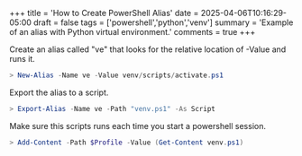 +++
title = 'How to Create PowerShell Alias'
date = 2025-04-06T10:16:29-05:00
draft = false
tags = ['powershell','python','venv']
summary = 'Example of an alias with Python virtual environment.'
comments = true
+++

Create an alias called "ve" that looks for the relative location of -Value
and runs it.

```powershell
> New-Alias -Name ve -Value venv/scripts/activate.ps1
```
Export the alias to a script.

```powershell
> Export-Alias -Name ve -Path "venv.ps1" -As Script
```
Make sure this scripts runs each time you start a powershell session.

```powershell
> Add-Content -Path $Profile -Value (Get-Content venv.ps1)
```

